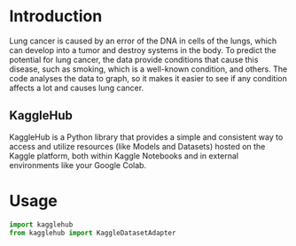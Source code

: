 # Introduction
Lung cancer is caused by an error of the DNA in cells of the lungs, which can develop into a tumor and destroy systems in the body.
To predict the potential for lung cancer, the data provide conditions that cause this disease, such as smoking, which is a well-known condition, and others.
The code analyses the data to graph, so it makes it easier to see if any condition affects a lot and causes lung cancer.
## KaggleHub
KaggleHub is a Python library that provides a simple and consistent way to access and utilize resources (like Models and Datasets) hosted on the Kaggle platform, both within Kaggle Notebooks and in external environments like your Google Colab.
# Usage
``` python
import kagglehub
from kagglehub import KaggleDatasetAdapter
```

